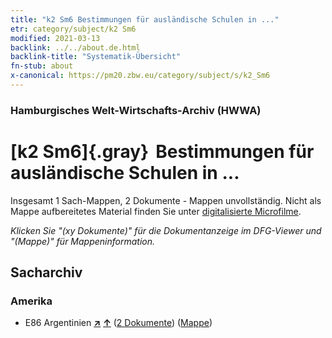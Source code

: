 ```yaml
---
title: "k2 Sm6 Bestimmungen für ausländische Schulen in ..."
etr: category/subject/k2 Sm6
modified: 2021-03-13
backlink: ../../about.de.html
backlink-title: "Systematik-Übersicht"
fn-stub: about
x-canonical: https://pm20.zbw.eu/category/subject/s/k2_Sm6
---
```


### Hamburgisches Welt-Wirtschafts-Archiv (HWWA)
# [k2 Sm6]{.gray}&#8201; Bestimmungen für ausländische Schulen in ...&#160; 




Insgesamt 1 Sach-Mappen, 2 Dokumente - Mappen unvollständig.
Nicht als Mappe aufbereitetes Material finden Sie unter [digitalisierte Microfilme](/film/h1_sh.de.html).

_Klicken Sie "(xy Dokumente)" für die Dokumentanzeige im DFG-Viewer und "(Mappe)" für Mappeninformation._

## Sacharchiv




### Amerika

- E86 Argentinien [**&nearr;**](../../../geo/i/141692/about.de.html "Argentinien (alle Mappen)") [**&uarr;**](../../../geo/about.de.html#E86 "Ländersystematik") (<a href="https://pm20.zbw.eu/dfgview/sh/141692,144745" title="über: Argentinien : Bestimmungen für ausländische Schulen in ..." target="_blank">2 Dokumente</a>) ([Mappe](../../../../folder/sh/1416xx/141692/1447xx/144745/about.de.html))



